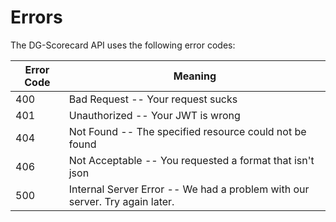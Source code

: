 # Errors

The DG-Scorecard API uses the following error codes:


Error Code | Meaning
---------- | -------
400 | Bad Request -- Your request sucks
401 | Unauthorized -- Your JWT is wrong
404 | Not Found -- The specified resource could not be found
406 | Not Acceptable -- You requested a format that isn't json
500 | Internal Server Error -- We had a problem with our server. Try again later.
